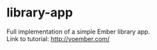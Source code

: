 # library-app
Full implementation of a simple Ember library app.  
Link to tutorial:
http://yoember.com/
